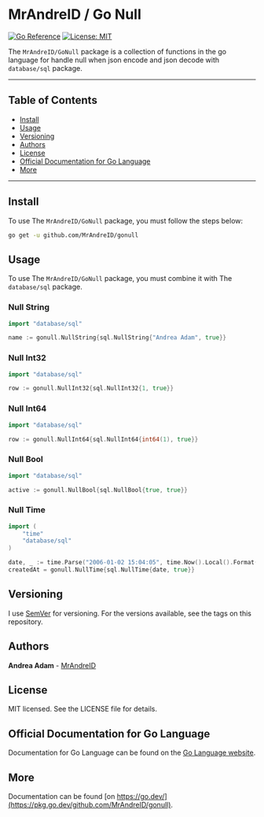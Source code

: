 # MrAndreID / Go Null

[![Go Reference](https://pkg.go.dev/badge/github.com/MrAndreID/gonull.svg)](https://pkg.go.dev/github.com/MrAndreID/gonull) [![License: MIT](https://img.shields.io/badge/License-MIT-yellow.svg)](https://opensource.org/licenses/MIT)

The `MrAndreID/GoNull` package is a collection of functions in the go language for handle null when json encode and json decode with `database/sql` package.

---

## Table of Contents

* [Install](#install)
* [Usage](#usage)
* [Versioning](#versioning)
* [Authors](#authors)
* [License](#license)
* [Official Documentation for Go Language](#official-documentation-for-go-language)
* [More](#more)

---

## Install

To use The `MrAndreID/GoNull` package, you must follow the steps below:

```sh
go get -u github.com/MrAndreID/gonull
```

## Usage

To use The `MrAndreID/GoNull` package, you must combine it with The `database/sql` package.

### Null String

```go
import "database/sql"

name := gonull.NullString{sql.NullString{"Andrea Adam", true}}
```

### Null Int32

```go
import "database/sql"

row := gonull.NullInt32{sql.NullInt32{1, true}}
```

### Null Int64

```go
import "database/sql"

row := gonull.NullInt64{sql.NullInt64{int64(1), true}}
```

### Null Bool

```go
import "database/sql"

active := gonull.NullBool{sql.NullBool{true, true}}
```

### Null Time

```go
import (
    "time"
	"database/sql"
)

date, _ := time.Parse("2006-01-02 15:04:05", time.Now().Local().Format("2006-01-02 15:04:05"))
createdAt = gonull.NullTime{sql.NullTime{date, true}}
```

## Versioning

I use [SemVer](https://semver.org/) for versioning. For the versions available, see the tags on this repository. 

## Authors

**Andrea Adam** - [MrAndreID](https://github.com/MrAndreID/)

## License

MIT licensed. See the LICENSE file for details.

## Official Documentation for Go Language

Documentation for Go Language can be found on the [Go Language website](https://golang.org/doc/).

## More

Documentation can be found [on https://go.dev/](https://pkg.go.dev/github.com/MrAndreID/gonull).
